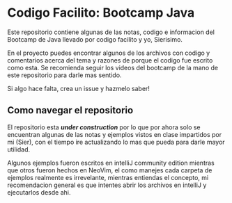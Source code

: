 # Codigo Facilito: Bootcamp Java

Este repositorio contiene algunas de las notas, codigo e informacion del Bootcamp de Java llevado por codigo facilito y yo, Sierisimo.

En el proyecto puedes encontrar algunos de los archivos con codigo y comentarios acerca del tema y razones de porque el codigo fue escrito como esta. Se recomienda seguir los videos del bootcamp de la mano de este repositorio para darle mas sentido.

Si algo hace falta, crea un issue y hazmelo saber!

## Como navegar el repositorio

El repositorio esta **_under construction_** por lo que por ahora solo se encuentran algunas de las notas y ejemplos vistos en clase impartidos por mi (Sier), con el tiempo ire actualizando lo mas que pueda para darle mayor utilidad.

Algunos ejemplos fueron escritos en intelliJ community edition mientras que otros fueron hechos en NeoVim, el como manejes cada carpeta de ejemplos realmente es irrevelante, mientras entiendas el concepto, mi recomendacion general es que intentes abrir los archivos en intelliJ y ejecutarlos desde ahi.
